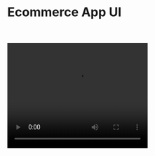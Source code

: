 <h1 textAlign="center">Ecommerce App UI</h1>

<br/>
<br/>

<video width="320" height="240" controls>
  <source src="https://www.facebook.com/100048225301864/videos/234998825342118/" type="video/mp4">
  <source src="movie.ogg" type="video/ogg">
Your browser does not support the video tag.
</video>
